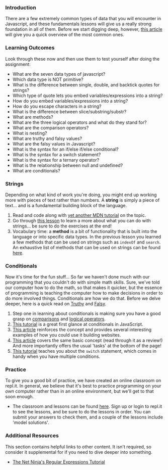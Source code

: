 ### Introduction
There are a few extremely common types of data that you will encounter in Javascript, and these fundamentals lessons will give us a really strong foundation in all of them.  Before we start digging deep, however, [this article](http://javascript.info/types) will give you a quick overview of the most common ones.

### Learning Outcomes
Look through these now and then use them to test yourself after doing the assignment:

* What are the seven data types of javascript?
* Which data type is NOT primitive?
* What is the difference between single, double, and backtick quotes for strings?
* Which type of quote lets you embed variables/expressions into a string?
* How do you embed variables/expressions into a string?
* How do you escape characters in a string?
* What is the difference between slice/substring/substr?
* What are methods?
* What are the three logical operators and what do they stand for?
* What are the comparison operators?
* What is nesting?
* What are truthy and falsy values?
* What are the falsy values in Javascript?
* What is the syntax for an if/else if/else conditional?
* What is the syntax for a switch statement?
* What is the syntax for a ternary operator?
* What is the relationship between null and undefined?
* What are conditionals?

### Strings

Depending on what kind of work you're doing, you might end up working more with pieces of text rather than numbers. A __string__ is simply a piece of text... and is a fundamental building block of the language.

1. Read and code along with [yet another MDN tutorial](https://developer.mozilla.org/en-US/docs/Learn/JavaScript/First_steps/Strings) on the topic.
2. Go through [this lesson](https://www.w3schools.com/js/js_string_methods.asp) to learn a more about what you can do with strings... be sure to do the exercises at the end!
3. Vocabulary time: a __method__ is a bit of functionality that is built into the language or into specific data types.  In the previous lesson you learned a few methods that can be used on strings such as `indexOf` and `search`.  An exhaustive list of methods that can be used on strings can be found [here](https://developer.mozilla.org/en-US/docs/Web/JavaScript/Reference/Global_Objects/String).

### Conditionals

Now it's time for the fun stuff...  So far we haven't done much with our programming that you couldn't do with simple math skills.  Sure, we've told our computer how to do the math, so that makes it quicker, but the essence of programming is teaching the computer how to make decisions in order to do more involved things.  Conditionals are how we do that. Before we delve deeper, here is a quick read on [Truthy](https://developer.mozilla.org/en-US/docs/Glossary/Truthy) and [Falsy](https://developer.mozilla.org/en-US/docs/Glossary/Falsy).

1. Step one in learning about conditionals is making sure you have a good grasp on [comparisons](http://javascript.info/comparison) and [logical operators](http://javascript.info/logical-operators).
2. [This tutorial](https://www.w3schools.com/js/js_if_else.asp) is a great first glance at conditionals in JavaScript.
3. [This article](https://developer.mozilla.org/en-US/docs/Learn/JavaScript/Building_blocks/conditionals) reinforces the concept and provides several interesting examples of how you could use it building websites.
4. [This article](http://javascript.info/ifelse) covers the same basic concept \(read through it as a review!\) And more importantly offers the usual 'tasks' at the bottom of the page!
5. [This tutorial](https://www.digitalocean.com/community/tutorials/how-to-use-the-switch-statement-in-javascript) teaches you about the `switch` statement, which comes in handy when you have multiple conditions.

### Practice

To give you a good bit of practice, we have created an online classroom on repl.it. In general, we believe that it's best to practice programming on your _own_ computer rather than in an online environment, but we'll get to that soon enough.

- The classroom and lessons can be found [here](https://repl.it/community/classrooms/34425). Sign up or login to repl.it to see the lessons, and be sure to do the lessons in order. You can submit your answers to check them, and a couple of the lessons include 'model solutions'.

### Additional Resources
This section contains helpful links to other content. It isn't required, so consider it supplemental for if you need to dive deeper into something.

* [The Net Ninja's Regular Expressions Tutorial](https://www.youtube.com/playlist?list=PL4cUxeGkcC9g6m_6Sld9Q4jzqdqHd2HiD)
